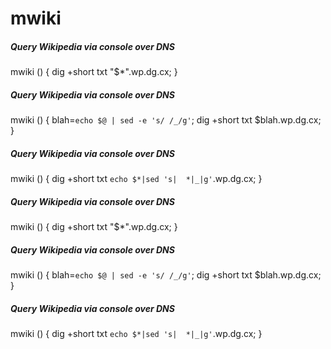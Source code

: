 # mwiki

##### Query Wikipedia via console over DNS

   mwiki () { dig +short txt "$*".wp.dg.cx; }

##### Query Wikipedia via console over DNS

   mwiki  () { blah=`echo $@ | sed -e 's/ /_/g'`; dig +short txt $blah.wp.dg.cx; }

##### Query Wikipedia via console over DNS

   mwiki  () { dig +short txt `echo $*|sed 's|  *|_|g'`.wp.dg.cx; }

##### Query Wikipedia via console over DNS

   mwiki () { dig +short txt "$*".wp.dg.cx; }

##### Query Wikipedia via console over DNS

   mwiki  () { blah=`echo $@ | sed -e 's/ /_/g'`; dig +short txt $blah.wp.dg.cx; }

##### Query Wikipedia via console over DNS

   mwiki  () { dig +short txt `echo $*|sed 's|  *|_|g'`.wp.dg.cx; }
